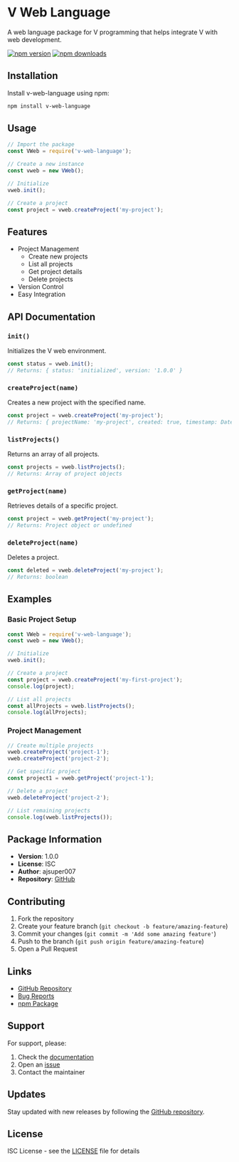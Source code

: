 # V Web Language

A web language package for V programming that helps integrate V with web development.

[![npm version](https://img.shields.io/npm/v/v-web-language.svg)](https://www.npmjs.com/package/v-web-language)
[![npm downloads](https://img.shields.io/npm/dm/v-web-language.svg)](https://www.npmjs.com/package/v-web-language)

## Installation

Install v-web-language using npm:

```bash
npm install v-web-language
```

## Usage

```javascript
// Import the package
const VWeb = require('v-web-language');

// Create a new instance
const vweb = new VWeb();

// Initialize
vweb.init();

// Create a project
const project = vweb.createProject('my-project');
```

## Features

- Project Management
  - Create new projects
  - List all projects
  - Get project details
  - Delete projects
- Version Control
- Easy Integration

## API Documentation

### `init()`
Initializes the V web environment.
```javascript
const status = vweb.init();
// Returns: { status: 'initialized', version: '1.0.0' }
```

### `createProject(name)`
Creates a new project with the specified name.
```javascript
const project = vweb.createProject('my-project');
// Returns: { projectName: 'my-project', created: true, timestamp: Date }
```

### `listProjects()`
Returns an array of all projects.
```javascript
const projects = vweb.listProjects();
// Returns: Array of project objects
```

### `getProject(name)`
Retrieves details of a specific project.
```javascript
const project = vweb.getProject('my-project');
// Returns: Project object or undefined
```

### `deleteProject(name)`
Deletes a project.
```javascript
const deleted = vweb.deleteProject('my-project');
// Returns: boolean
```

## Examples

### Basic Project Setup
```javascript
const VWeb = require('v-web-language');
const vweb = new VWeb();

// Initialize
vweb.init();

// Create a project
const project = vweb.createProject('my-first-project');
console.log(project);

// List all projects
const allProjects = vweb.listProjects();
console.log(allProjects);
```

### Project Management
```javascript
// Create multiple projects
vweb.createProject('project-1');
vweb.createProject('project-2');

// Get specific project
const project1 = vweb.getProject('project-1');

// Delete a project
vweb.deleteProject('project-2');

// List remaining projects
console.log(vweb.listProjects());
```

## Package Information

- **Version**: 1.0.0
- **License**: ISC
- **Author**: ajsuper007
- **Repository**: [GitHub](https://github.com/yourusername/v-web-language)

## Contributing

1. Fork the repository
2. Create your feature branch (`git checkout -b feature/amazing-feature`)
3. Commit your changes (`git commit -m 'Add some amazing feature'`)
4. Push to the branch (`git push origin feature/amazing-feature`)
5. Open a Pull Request

## Links

- [GitHub Repository](https://github.com/yourusername/v-web-language)
- [Bug Reports](https://github.com/yourusername/v-web-language/issues)
- [npm Package](https://www.npmjs.com/package/v-web-language)

## Support

For support, please:
1. Check the [documentation](https://github.com/yourusername/v-web-language/docs)
2. Open an [issue](https://github.com/yourusername/v-web-language/issues)
3. Contact the maintainer

## Updates

Stay updated with new releases by following the [GitHub repository](https://github.com/yourusername/v-web-language).

## License

ISC License - see the [LICENSE](LICENSE) file for details